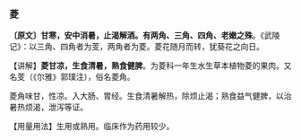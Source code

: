 ### 菱

**〔原文〕甘寒，安中消暑，止渴解酒。有两角、三角、四角、老嫩之殊**。《武陵记》：以三角、四角者为芰，两角者为菱。菱花随月而转，犹葵花之向日。

【讲解】**菱甘凉，生食清暑，熟食健脾**。为菱科一年生水生草本植物菱的果肉。又名芰（《尔雅》郭璞注），俗名菱角。

 菱角味甘，性凉。入大肠、胃经。生食清暑解热，除烦止渴；熟食益气健脾，以治暑热烦渴，泄泻等证。

 【用量用法】生用或熟用。临床作为药用较少。
